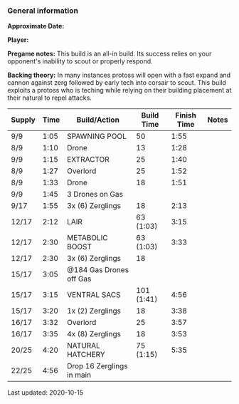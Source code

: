 ### General information

**Approximate Date:** 

**Player:** 

**Pregame notes:**  This build is an all-in build. Its success relies on your opponent's inability to scout or properly respond. 

**Backing theory:**
In many instances protoss will open with a fast expand and cannon against zerg followed by early tech into corsair to scout. 
This build exploits a protoss who is teching while relying on their building placement at their natural to repel attacks. 


 Supply | Time | Build/Action | Build Time | Finish Time | Notes
 -------|------|-------|------------|-------------|------ 
|9/9|1:05|SPAWNING POOL|50|1:55
|8/9|1:10|Drone|13|1:28
|9/9|1:15|EXTRACTOR|25|1:40
|8/9|1:27|Overlord|25|1:52
|8/9|1:33|Drone|18|1:51
|9/9|1:45|3 Drones on Gas||
|9/17|1:55|3x (6) Zerglings|18|2:13
|12/17|2:12|LAIR|63 (1:03)|3:15
|12/17|2:30|METABOLIC BOOST|63 (1:03)|3:33
|12/17|2:30|3x (6) Zerglings|18|
|15/17|3:05|@184 Gas Drones off Gas||
|15/17|3:15|VENTRAL SACS|101 (1:41)|4:56
|15/17|3:20|1x (2) Zerglings|18|3:38
|16/17|3:32|Overlord|25|3:57
|16/17|3:35|4x (8) Zerglings|18|3:53
|20/25|4:20|NATURAL HATCHERY|75 (1:15)|5:35
|22/25|4:56|Drop 16 Zerglings in main||


Last updated: 2020-10-15